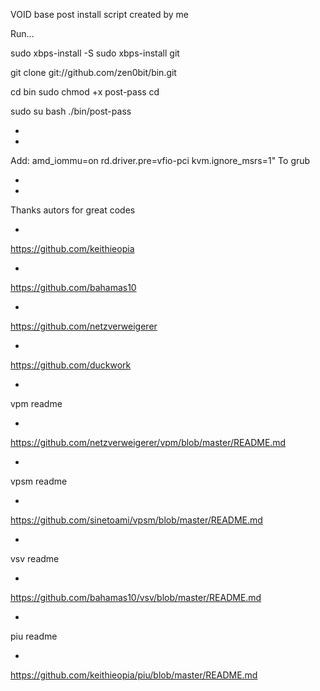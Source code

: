 VOID base post install script created by me

Run...

sudo xbps-install -S
sudo xbps-install git

git clone git://github.com/zen0bit/bin.git

cd bin
sudo chmod +x post-pass
cd

sudo su
bash
./bin/post-pass

*
*

Add: amd_iommu=on rd.driver.pre=vfio-pci kvm.ignore_msrs=1"
To grub

*
*

Thanks autors for great codes

*

https://github.com/keithieopia

*

https://github.com/bahamas10

*

https://github.com/netzverweigerer

*

https://github.com/duckwork

*

vpm readme

*

https://github.com/netzverweigerer/vpm/blob/master/README.md

*

vpsm readme

*

https://github.com/sinetoami/vpsm/blob/master/README.md

*

vsv readme

*

https://github.com/bahamas10/vsv/blob/master/README.md

*

piu readme

*

https://github.com/keithieopia/piu/blob/master/README.md
